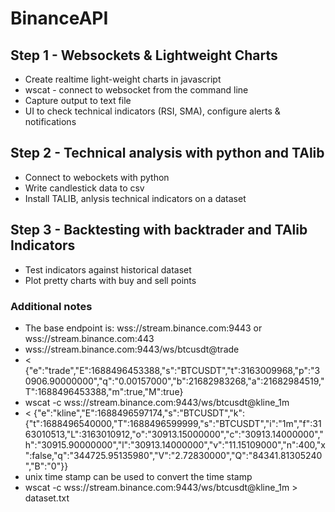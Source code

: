 # BinanceAPI

## Step 1 - Websockets & Lightweight Charts
* Create realtime light-weight charts in javascript
* wscat - connect to websocket from the command line
* Capture output to text file
* UI to check technical indicators (RSI, SMA), configure alerts & notifications

## Step 2 - Technical analysis with python and TAlib
* Connect to webockets with python
* Write candlestick data to csv
* Install TALIB, anlysis technical indicators on a dataset

## Step 3 - Backtesting with backtrader and TAlib Indicators
* Test indicators against historical dataset
* Plot pretty charts with buy and sell points


### Additional notes
* The base endpoint is: wss://stream.binance.com:9443 or wss://stream.binance.com:443
* wss://stream.binance.com:9443/ws/btcusdt@trade
* < {"e":"trade","E":1688496453388,"s":"BTCUSDT","t":3163009968,"p":"30906.90000000","q":"0.00157000","b":21682983268,"a":21682984519,"T":1688496453388,"m":true,"M":true}
* wscat -c wss://stream.binance.com:9443/ws/btcusdt@kline_1m
* < {"e":"kline","E":1688496597174,"s":"BTCUSDT","k":{"t":1688496540000,"T":1688496599999,"s":"BTCUSDT","i":"1m","f":3163010513,"L":3163010912,"o":"30913.15000000","c":"30913.14000000","h":"30915.90000000","l":"30913.14000000","v":"11.15109000","n":400,"x":false,"q":"344725.95135980","V":"2.72830000","Q":"84341.81305240","B":"0"}}
* unix time stamp can be used to convert the time stamp
* wscat -c wss://stream.binance.com:9443/ws/btcusdt@kline_1m > dataset.txt
